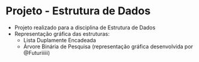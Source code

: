 # Projeto - Estrutura de Dados
 - Projeto realizado para a disciplina de Estrutura de Dados
 - Representação gráfica das estruturas:
    - Lista Duplamente Encadeada
    - Árvore Binária de Pesquisa (representação gráfica desenvolvida por @Futuriiiii)
